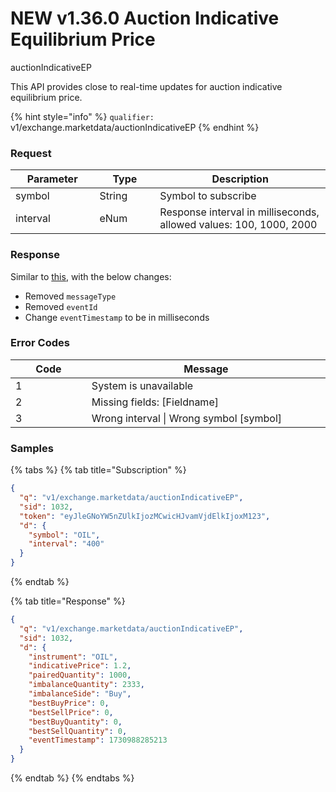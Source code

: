 # NEW v1.36.0 Auction Indicative Equilibrium Price

auctionIndicativeEP

This API provides close to real-time updates for auction indicative equilibrium price.&#x20;

{% hint style="info" %}
`qualifier:` v1/exchange.marketdata/auctionIndicativeEP
{% endhint %}

### **Request**

<table><thead><tr><th width="163.17225950782998">Parameter</th><th width="124">Type</th><th width="446.2">Description</th></tr></thead><tbody><tr><td>symbol</td><td>String</td><td>Symbol to subscribe </td></tr><tr><td>interval</td><td>eNum</td><td>Response interval in milliseconds, allowed values: 100, 1000, 2000</td></tr></tbody></table>

### **Response**

Similar to [this](https://docs.exberry.io/ws/market-data#auction-indicative-equilibrium-price-message), with the below changes:

* Removed  `messageType`
* Removed `eventId`
* Change `eventTimestamp` to be in milliseconds&#x20;



### **Error Codes**

<table><thead><tr><th width="150">Code</th><th width="554.4285714285713">Message</th></tr></thead><tbody><tr><td>1</td><td>System is unavailable</td></tr><tr><td>2</td><td>Missing fields: [Fieldname]</td></tr><tr><td>3</td><td>Wrong interval | Wrong symbol [symbol] </td></tr></tbody></table>

### **Samples**

{% tabs %}
{% tab title="Subscription" %}
```json
{
  "q": "v1/exchange.marketdata/auctionIndicativeEP",
  "sid": 1032,
  "token": "eyJleGNoYW5nZUlkIjozMCwicHJvamVjdElkIjoxM123",
  "d": {
    "symbol": "OIL",
    "interval": "400"
  }
}
```
{% endtab %}

{% tab title="Response" %}
```json
{
  "q": "v1/exchange.marketdata/auctionIndicativeEP",
  "sid": 1032,
  "d": {
    "instrument": "OIL",
    "indicativePrice": 1.2,
    "pairedQuantity": 1000,
    "imbalanceQuantity": 2333,
    "imbalanceSide": "Buy",
    "bestBuyPrice": 0,
    "bestSellPrice": 0,
    "bestBuyQuantity": 0,
    "bestSellQuantity": 0,
    "eventTimestamp": 1730988285213
  }
}
```
{% endtab %}
{% endtabs %}
